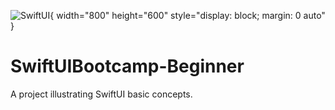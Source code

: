 ![SwiftUI](https://img.icons8.com/plasticine/452/swiftui.png){ width="800" height="600" style="display: block; margin: 0 auto" }

# SwiftUIBootcamp-Beginner

A project illustrating SwiftUI basic concepts.
